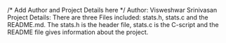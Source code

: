/* Add Author and Project Details here */
Author: Visweshwar Srinivasan
Project Details: There are three Files included: stats.h, stats.c
                 and the README.md. The stats.h is the header file,
                 stats.c is the C-script and the README file gives
                 information about the project. 
